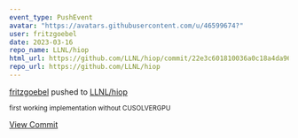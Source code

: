```yaml
---
event_type: PushEvent
avatar: "https://avatars.githubusercontent.com/u/46599674?"
user: fritzgoebel
date: 2023-03-16
repo_name: LLNL/hiop
html_url: https://github.com/LLNL/hiop/commit/22e3c601810036a0c18a4da96d6ab5e89720d1b4
repo_url: https://github.com/LLNL/hiop
---
```


<a href='https://github.com/fritzgoebel' target='_blank'>fritzgoebel</a> pushed to <a href='https://github.com/LLNL/hiop' target='_blank'>LLNL/hiop</a>

<small>first working implementation without CUSOLVERGPU</small>

<a href='https://github.com/LLNL/hiop/commit/22e3c601810036a0c18a4da96d6ab5e89720d1b4' target='_blank'>View Commit</a>